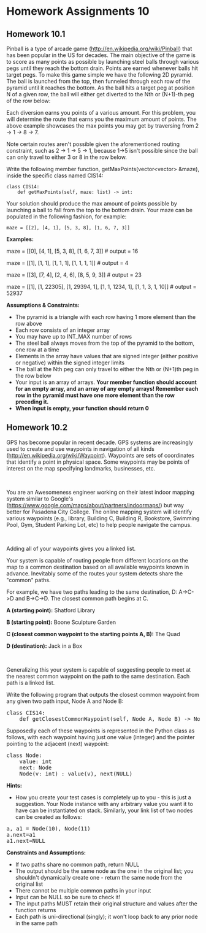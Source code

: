 # Homework Assignments 10

## Homework 10.1
Pinball is a type of arcade game (http://en.wikipedia.org/wiki/Pinball) that has been popular in the US for 
decades. The main objective of the game is to score as many points as possible by launching steel balls through various 
pegs until they reach the bottom drain. Points are earned whenever balls hit target pegs. To make this game simple we 
have the following 2D pyramid. The ball is launched from the top, then funneled through each row of the pyramid until 
it reaches the bottom. As the ball hits a target peg at position N of a given row, the ball will either get diverted 
to the Nth or (N+1)-th peg of the row below:

Each diversion earns you points of a various amount. For this problem, you will determine the route that earns you the 
maximum amount of points. The above example showcases the max points you may get by traversing from 2 -> 1 -> 8 -> 7.

Note certain routes aren't possible given the aforementioned routing constraint, such as 2 -> 1 -> 5 -> 1, because 1->5 
isn't possible since the ball can only travel to either 3 or 8 in the row below.

Write the following member function, getMaxPoints(vector<vector<int>> &maze), inside the specific class named CIS14:

```
class CIS14:
    def getMaxPoints(self, maze: list) -> int:
```

Your solution should produce the max amount of points possible by launching a ball to fall from the top to the bottom 
drain. Your maze can be populated in the following fashion, for example:

```
maze = [[2], [4, 1], [5, 3, 8], [1, 6, 7, 3]] 
```

**Examples:**

maze = [[0], [4, 1], [5, 3, 8], [1, 6, 7, 3]]  # output = 16

maze = [[1], [1, 1], [1, 1, 1], [1, 1, 1, 1]]  # output = 4

maze = [[3], [7, 4], [2, 4, 6], [8, 5, 9, 3]]  # output = 23

maze = [[1], [1, 22305], [1, 29394, 1], [1, 1, 1234, 1], [1, 1, 3, 1, 10]]  # output = 52937

**Assumptions & Constraints:**

* The pyramid is a triangle with each row having 1 more element than the row above
* Each row consists of an integer array
* You may have up to INT_MAX number of rows
* The steel ball always moves from the top of the pyramid to the bottom, one row at a time
* Elements in the array have values that are signed integer (either positive or negative) within the signed integer 
limits
* The ball at the Nth peg can only travel to either the Nth or (N+1)th peg in the row below
* Your input is an array of arrays. **Your member function should account for an empty array, and an array 
of any empty arrays! Remember each row in the pyramid must have one more element than the row preceding it.**
* __When input is empty, your function should return 0__

## Homework 10.2
GPS has become popular in recent decade. GPS systems are increasingly used to create and use waypoints in navigation of 
all kinds (http://en.wikipedia.org/wiki/Waypoint). Waypoints are sets of coordinates that 
identify a point in physical space. Some waypoints may be points of interest on the map specifying landmarks, 
businesses, etc. 

<br />

You are an Awesomeness engineer working on their latest indoor mapping system similar to Google's 
(https://www.google.com/maps/about/partners/indoormaps/) but way better for Pasadena City College. The online mapping 
system will identify various waypoints (e.g., library, Building C, Building R, Bookstore, Swimming Pool, Gym, Student 
Parking Lot, etc) to help people navigate the campus. 

<br />

Adding all of your waypoints gives you a linked list.

Your system is capable of routing people from different locations on the map to a common destination based on all 
available waypoints known in advance. Inevitably some of the routes your system detects share the "common" paths.

For example, we have two paths leading to the same destination, D: A->C->D and B->C->D. The closest 
common path begins at C.

**A (starting point):** Shatford Library

**B (starting point):** Boone Sculpture Garden

**C (closest common waypoint to the starting points A, B):** The Quad

**D (destination):** Jack in a Box

<br />

Generalizing this your system is capable of suggesting people to meet at the nearest common waypoint on the path to 
the same destination. Each path is a linked list.

Write the following program that outputs the closest common waypoint from any given two path input, Node A and Node B:

<pre>
class CIS14:
    def getClosestCommonWaypoint(self, Node A, Node B) -> Node:
</pre>

Supposedly each of these waypoints is represented in the Python class as follows, with each waypoint having just one 
value (integer) and the pointer pointing to the adjacent (next) waypoint:

<pre>
class Node:
    value: int
    next: Node
    Node(v: int) : value(v), next(NULL)
</pre>

**Hints:**

* How you create your test cases is completely up to you - this is just a suggestion. Your Node instance with any 
arbitrary value you want it to have can be instantiated on stack. Similarly, your link list of two nodes can be created 
as follows:

<pre>
a, a1 = Node(10), Node(11)
a.next=a1
a1.next=NULL
</pre>

**Constraints and Assumptions:**

* If two paths share no common path, return NULL
* The output should be the same node as the one in the original list; you shouldn't dynamically create one - return the 
same node from the original list
* There cannot be multiple common paths in your input
* Input can be NULL so be sure to check it!
* The input paths MUST retain their original structure and values after the function returns
* Each path is uni-directional (singly); it won't loop back to any prior node in the same path